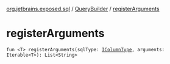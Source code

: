 [org.jetbrains.exposed.sql](../index.md) / [QueryBuilder](index.md) / [registerArguments](.)

# registerArguments

`fun <T> registerArguments(sqlType: `[`IColumnType`](../-i-column-type/index.md)`, arguments: Iterable<T>): List<String>`